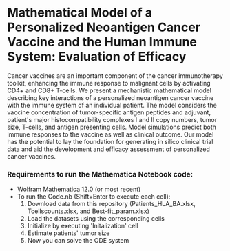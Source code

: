 # Mathematical Model of a Personalized Neoantigen Cancer Vaccine and the Human Immune System: Evaluation of Efficacy

Cancer vaccines are an important component of the cancer immunotherapy toolkit, enhancing the immune response to malignant cells by activating CD4+ and CD8+ T-cells.  We present a mechanistic mathematical model describing key interactions of a personalized neoantigen cancer vaccine with the immune system of an individual patient. The model considers the vaccine concentration of tumor-specific antigen peptides and adjuvant, patient's major histocompatibility complexes I and II copy numbers, tumor size, T-cells, and antigen presenting cells. Model simulations predict both immune responses to the vaccine as well as clinical outcome. Our model has the potential to lay the foundation for generating in silico clinical trial data and aid the development and efficacy assessment of personalized cancer vaccines.

### Requirements to run the Mathematica Notebook code:
- Wolfram Mathematica 12.0 (or most recent)
- To run the Code.nb (Shift+Enter to execute each cell):
    1. Download data from this repository (Patients_HLA_BA.xlsx, Tcellscounts.xlsx, and Best-fit_param.xlsx)
    2. Load the datasets using the corresponding cells
    2. Initialize by executing 'Initalization' cell
    3. Estimate patients' tumor size 
    4. Now you can solve the ODE system
